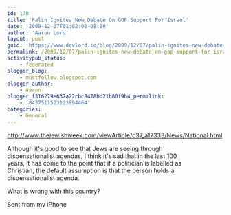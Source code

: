 ```yaml
---
id: 178
title: 'Palin Ignites New Debate On GOP Support For Israel'
date: '2009-12-07T01:02:00-08:00'
author: 'Aaron Lord'
layout: post
guid: 'https://www.devlord.io/blog/2009/12/07/palin-ignites-new-debate-on-gop-support-for-israel/'
permalink: /2009/12/07/palin-ignites-new-debate-on-gop-support-for-israel/
activitypub_status:
    - federated
blogger_blog:
    - mustfollow.blogspot.com
blogger_author:
    - Aaron
blogger_f316279e632a22cbc8478bd21b80f9b4_permalink:
    - '8437511523123894464'
categories:
    - General
---
```


<a href="http://www.thejewishweek.com/viewArticle/c37_a17333/News/National.html">http://www.thejewishweek.com/viewArticle/c37_a17333/News/National.html</a><p>Although it&#039;s good to see that Jews are seeing through  <br>dispensationalist agendas, I think it&#039;s sad that in the last 100  <br>years, it has come to the point that  if a politician is labelled as  <br>Christian, the default assumption is that the person holds a  <br>dispensationalist agenda.<p>What is wrong with this country?<p>Sent from my iPhone<div class="blogger-post-footer"></div>